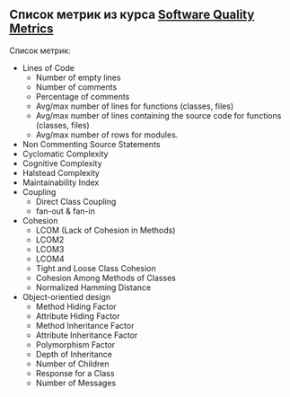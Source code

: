 ## Список метрик из курса [Software Quality Metrics](https://www.youtube.com/playlist?list=PLaIsQH4uc08xyXRhhYPHh-Yam2kEwNaLl)

Список метрик:

- Lines of Code
  - Number of empty lines
  - Number of comments
  - Percentage of comments 
  - Avg/max number of lines for functions (classes, files)
  - Avg/max number of lines containing the source code for functions (classes, files)
  - Avg/max number of rows for modules.
- Non Commenting Source Statements
- Cyclomatic Complexity
- Cognitive Complexity
- Halstead Complexity
- Maintainability Index
- Coupling
  - Direct Class Coupling
  - fan-out & fan-in
- Cohesion
  - LCOM (Lack of Cohesion in Methods)
  - LCOM2
  - LCOM3
  - LCOM4
  - Tight and Loose Class Cohesion
  - Cohesion Among Methods of Classes
  - Normalized Hamming Distance
- Object-orientied design
  - Method Hiding Factor
  - Attribute Hiding Factor
  - Method Inheritance Factor
  - Attribute Inheritance Factor
  - Polymorphism Factor
  - Depth of Inheritance
  - Number of Children
  - Response for a Class
  - Number of Messages